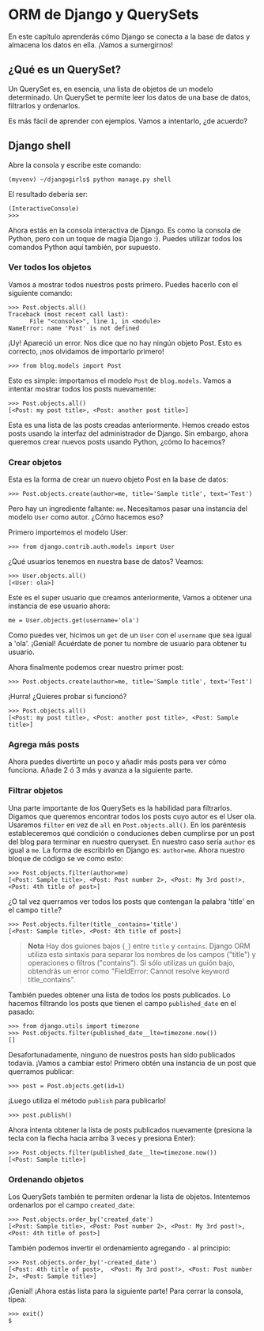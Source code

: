 # ORM de Django y QuerySets

En este capítulo aprenderás cómo Django se conecta a la base de datos y almacena los datos en ella. ¡Vamos a sumergirnos!

## ¿Qué es un QuerySet?

Un QuerySet es, en esencia, una lista de objetos de un modelo determinado. Un QuerySet te permite leer los datos de una base de datos, filtrarlos y ordenarlos.

Es más fácil de aprender con ejemplos. Vamos a intentarlo, ¿de acuerdo?

## Django shell

Abre la consola y escribe este comando:

    (myvenv) ~/djangogirls$ python manage.py shell
    

El resultado debería ser:

    (InteractiveConsole)
    >>>
    

Ahora estás en la consola interactiva de Django. Es como la consola de Python, pero con un toque de magia Django :). Puedes utilizar todos los comandos Python aquí también, por supuesto.

### Ver todos los objetos

Vamos a mostrar todos nuestros posts primero. Puedes hacerlo con el siguiente comando:

    >>> Post.objects.all()
    Traceback (most recent call last):
          File "<console>", line 1, in <module>
    NameError: name 'Post' is not defined
    

¡Uy! Apareció un error. Nos dice que no hay ningún objeto Post. Esto es correcto, ¡nos olvidamos de importarlo primero!

    >>> from blog.models import Post
    

Esto es simple: importamos el modelo `Post` de `blog.models`. Vamos a intentar mostrar todos los posts nuevamente:

    >>> Post.objects.all()
    [<Post: my post title>, <Post: another post title>]
    

Esta es una lista de las posts creadas anteriormente. Hemos creado estos posts usando la interfaz del administrador de Django. Sin embargo, ahora queremos crear nuevos posts usando Python, ¿cómo lo hacemos?

### Crear objetos

Esta es la forma de crear un nuevo objeto Post en la base de datos:

    >>> Post.objects.create(author=me, title='Sample title', text='Test')
    

Pero hay un ingrediente faltante: `me`. Necesitamos pasar una instancia del modelo `User` como autor. ¿Cómo hacemos eso?

Primero importemos el modelo User:

    >>> from django.contrib.auth.models import User
    

¿Qué usuarios tenemos en nuestra base de datos? Veamos:

    >>> User.objects.all()
    [<User: ola>]
    

Este es el super usuario que creamos anteriormente, Vamos a obtener una instancia de ese usuario ahora:

    me = User.objects.get(username='ola')
    

Como puedes ver, hicimos un `get` de un `User` con el `username` que sea igual a 'ola'. ¡Genial! Acuérdate de poner tu nombre de usuario para obtener tu usuario.

Ahora finalmente podemos crear nuestro primer post:

    >>> Post.objects.create(author=me, title='Sample title', text='Test')
    

¡Hurra! ¿Quieres probar si funcionó?

    >>> Post.objects.all()
    [<Post: my post title>, <Post: another post title>, <Post: Sample title>]
    

### Agrega más posts

Ahora puedes divertirte un poco y añadir más posts para ver cómo funciona. Añade 2 ó 3 más y avanza a la siguiente parte.

### Filtrar objetos

Una parte importante de los QuerySets es la habilidad para filtrarlos. Digamos que queremos encontrar todos los posts cuyo autor es el User ola. Usaremos `filter` en vez de `all` en `Post.objects.all()`. En los paréntesis estableceremos qué condición o conduciones deben cumplirse por un post del blog para terminar en nuestro queryset. En nuestro caso sería `author` es igual a `me`. La forma de escribirlo en Django es: `author=me`. Ahora nuestro bloque de código se ve como esto:

    >>> Post.objects.filter(author=me)
    [<Post: Sample title>, <Post: Post number 2>, <Post: My 3rd post!>, <Post: 4th title of post>]
    

¿O tal vez querramos ver todos los posts que contengan la palabra 'title' en el campo `title`?

    >>> Post.objects.filter(title__contains='title')
    [<Post: Sample title>, <Post: 4th title of post>]
    

> **Nota** Hay dos guiones bajos (`_`) entre `title` y `contains`. Django ORM utiliza esta sintaxis para separar los nombres de los campos ("title") y operaciones o filtros ("contains"). Si sólo utilizas un guión bajo, obtendrás un error como "FieldError: Cannot resolve keyword title_contains".

También puedes obtener una lista de todos los posts publicados. Lo hacemos filtrando los posts que tienen el campo `published_date` en el pasado:

    >>> from django.utils import timezone
    >>> Post.objects.filter(published_date__lte=timezone.now())
    []

Desafortunadamente, ninguno de nuestros posts han sido publicados todavía. ¡Vamos a cambiar esto! Primero obtén una instancia de un post que querramos publicar:

    >>> post = Post.objects.get(id=1)
    

¡Luego utiliza el método `publish` para publicarlo!

    >>> post.publish()
    

Ahora intenta obtener la lista de posts publicados nuevamente (presiona la tecla con la flecha hacia arriba 3 veces y presiona Enter):

    >>> Post.objects.filter(published_date__lte=timezone.now())
    [<Post: Sample title>]
    

### Ordenando objetos

Los QuerySets también te permiten ordenar la lista de objetos. Intentemos ordenarlos por el campo `created_date`:

    >>> Post.objects.order_by('created_date')
    [<Post: Sample title>, <Post: Post number 2>, <Post: My 3rd post!>, <Post: 4th title of post>]
    

También podemos invertir el ordenamiento agregando `-` al principio:

    >>> Post.objects.order_by('-created_date')
    [<Post: 4th title of post>,  <Post: My 3rd post!>, <Post: Post number 2>, <Post: Sample title>]
    

¡Genial! ¡Ahora estás lista para la siguiente parte! Para cerrar la consola, tipea:

    >>> exit()
    $
